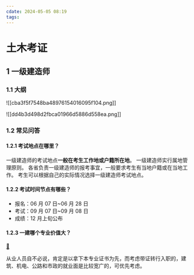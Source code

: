 ```yaml
---
cdate: 2024-05-05 08:19
tags: 
---
```


# 土木考证

## 1 一级建造师

### 1.1 大纲

![[cba3f5f7548ba48976154016095f104.png]]

![[dd4b3d498d2fbca01966d5886d558ea.png]]

### 1.2 常见问答

#### 1.2.1 考试地点在哪里？

一级建造师的考试地点**一般在考生工作地或户籍所在地**。 一级建造师实行属地管理原则。 各省负责一级建造师的报考事宜，一般要求考生有当地户籍或在当地工作。 考生可以根据自己的实际情况选择一级建造师考试地点。

#### 1.2.2 考试时间节点有哪些？

- 报名：06 月 07 日~06 月 28 日
- 考试：09 月 07 日~09 月 08 日
- 成绩：12 月上旬公布

#### 1.2.3 一建哪个专业价值大？

[🚀](从业人员自不必说，肯定是以拿下本专业证书为先，而考虑带证转行入职的，建筑、机电、公路和市政的就业面是比较宽广的，可优先考虑。) 

从业人员自不必说，肯定是以拿下本专业证书为先，而考虑带证转行入职的，建筑、机电、公路和市政的就业面是比较宽广的，可优先考虑。